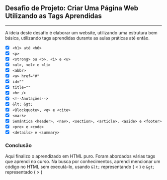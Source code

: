 ## Desafio de Projeto: Criar Uma Página Web Utilizando as Tags Aprendidas
---
A ideia deste desafio é elaborar um website, utilizando uma estrutura bem básica, utilizando tags aprendidas durante as aulas práticas até então.

- [X] `<h1> até <h6>`
- [X] `<p>`
- [X] `<strong> ou <b>, <i> e <u>`
- [X] `<ul>, <ol> e <li>`
- [X] `<abbr>`
- [X] `<a> href="#"`
- [X] `id=""`
- [X] `title=""`
- [X] `<hr />`
- [X] `<!--Anotações-->`
- [X] `&lt; &gt;`
- [X] `<Blockquote>, <q> e <cite>`
- [X] `<mark>`
- [X] `Semântica <header>, <nav>, <section>, <article>, <aside> e <footer>`
- [X] `<pre> e <code>`
- [X] `<details> e <summary>`

### Conclusão 
Aqui finalizo o aprendizado em HTML puro. Foram abordados várias tags que aprendi no curso. 
Na busca por conhecimentos, aprendi mencionar um código no HTML sem executá-lo, usando 
`&lt;` representando ( < ) e `&gt;` representado ( > )
